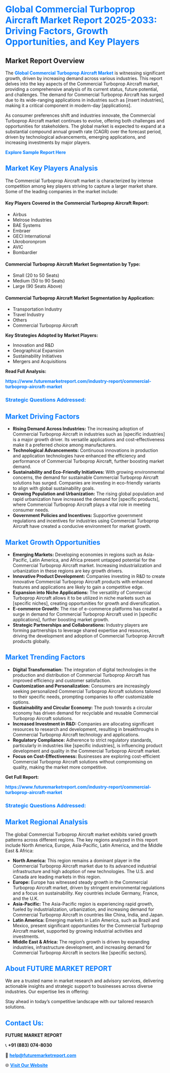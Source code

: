<h1 style="color: #007BFF;">Global Commercial Turboprop Aircraft Market Report 2025-2033: Driving Factors, Growth Opportunities, and Key Players</h1>

<section id="overview">
<h2>Market Report Overview</h2>
<p>The <a href="https://www.futuremarketreport.com/industry-report/commercial-turboprop-aircraft-market" style="color: #007BFF; text-decoration: none;"><strong>Global Commercial Turboprop Aircraft Market</strong></a> is witnessing significant growth, driven by increasing demand across various industries. This report delves into the key aspects of the Commercial Turboprop Aircraft market, providing a comprehensive analysis of its current status, future potential, and challenges. The demand for Commercial Turboprop Aircraft has surged due to its wide-ranging applications in industries such as [insert industries], making it a critical component in modern-day [applications].</p>
<p>As consumer preferences shift and industries innovate, the Commercial Turboprop Aircraft market continues to evolve, offering both challenges and opportunities for stakeholders. The global market is expected to expand at a substantial compound annual growth rate (CAGR) over the forecast period, driven by technological advancements, emerging applications, and increasing investments by major players.</p>
</section>

<section id="overview">
<p><a href="https://www.futuremarketreport.com/request-sample/reportId=126699" style="color: #007BFF; text-decoration: none;"><strong>Explore Sample Report Here</strong></a></p>
</section>

<section id="key-players">
<h2 style="color: #007BFF;">Market Key Players Analysis</h2>
<p>The Commercial Turboprop Aircraft market is characterized by intense competition among key players striving to capture a larger market share. Some of the leading companies in the market include:</p>
<h4>Key Players Covered in the Commercial Turboprop Aircraft Report:</h4>
<ul><li>Airbus</li><li>Melrose Industries</li><li>BAE Systems</li><li>Embraer</li><li>GECI International</li><li>Ukroboronprom</li><li>AVIC</li><li>Bombardier</li></ul>
<h4>Commercial Turboprop Aircraft Market Segmentation by Type:</h4>
<ul><li>Small (20 to 50 Seats)</li><li>Medium (50 to 90 Seats)</li><li>Large (90 Seats Above)</li></ul>

<h4>Commercial Turboprop Aircraft Market Segmentation by Application:</h4>
<ul><li>Transportation Industry</li><li>Travel Industry</li><li>Others</li><li>Commercial Turboprop Aircraft</li></ul>
<p><strong>Key Strategies Adopted by Market Players:</strong></p>
<ul>
<li>Innovation and R&D</li>
<li>Geographical Expansion</li>
<li>Sustainability Initiatives</li>
<li>Mergers and Acquisitions</li>
</ul>
</section>

<section>
<p><strong>Read Full Analysis: </strong></p><a href="https://www.futuremarketreport.com/industry-report/commercial-turboprop-aircraft-market" style="color: #007BFF; text-decoration: none;"><strong>https://www.futuremarketreport.com/industry-report/commercial-turboprop-aircraft-market</strong></a>
<h3 style="color: #007BFF;">Strategic Questions Addressed:</h3>
</section>

<section id="driving-factors">
<h2 style="color: #007BFF;">Market Driving Factors</h2>
<ul>
<li><strong>Rising Demand Across Industries:</strong> The increasing adoption of Commercial Turboprop Aircraft in industries such as [specific industries] is a major growth driver. Its versatile applications and cost-effectiveness make it a preferred choice among manufacturers.</li>
<li><strong>Technological Advancements:</strong> Continuous innovations in production and application technologies have enhanced the efficiency and performance of Commercial Turboprop Aircraft, further boosting market demand.</li>
<li><strong>Sustainability and Eco-Friendly Initiatives:</strong> With growing environmental concerns, the demand for sustainable Commercial Turboprop Aircraft solutions has surged. Companies are investing in eco-friendly variants to align with global sustainability goals.</li>
<li><strong>Growing Population and Urbanization:</strong> The rising global population and rapid urbanization have increased the demand for [specific products], where Commercial Turboprop Aircraft plays a vital role in meeting consumer needs.</li>
<li><strong>Government Policies and Incentives:</strong> Supportive government regulations and incentives for industries using Commercial Turboprop Aircraft have created a conducive environment for market growth.</li>
</ul>
</section>

<section id="growth-opportunities">
<h2 style="color: #007BFF;">Market Growth Opportunities</h2>
<ul>
<li><strong>Emerging Markets:</strong> Developing economies in regions such as Asia-Pacific, Latin America, and Africa present untapped potential for the Commercial Turboprop Aircraft market. Increasing industrialization and urbanization in these regions are key growth drivers.</li>
<li><strong>Innovative Product Development:</strong> Companies investing in R&D to create innovative Commercial Turboprop Aircraft products with enhanced features and applications are likely to gain a competitive edge.</li>
<li><strong>Expansion into Niche Applications:</strong> The versatility of Commercial Turboprop Aircraft allows it to be utilized in niche markets such as [specific niches], creating opportunities for growth and diversification.</li>
<li><strong>E-commerce Growth:</strong> The rise of e-commerce platforms has created a surge in demand for Commercial Turboprop Aircraft used in [specific applications], further boosting market growth.</li>
<li><strong>Strategic Partnerships and Collaborations:</strong> Industry players are forming partnerships to leverage shared expertise and resources, driving the development and adoption of Commercial Turboprop Aircraft products globally.</li>
</ul>
</section>

<section id="trending-factors">
<h2 style="color: #007BFF;">Market Trending Factors</h2>
<ul>
<li><strong>Digital Transformation:</strong> The integration of digital technologies in the production and distribution of Commercial Turboprop Aircraft has improved efficiency and customer satisfaction.</li>
<li><strong>Customization and Personalization:</strong> Consumers are increasingly seeking personalized Commercial Turboprop Aircraft solutions tailored to their specific needs, prompting companies to offer customizable options.</li>
<li><strong>Sustainability and Circular Economy:</strong> The push towards a circular economy has driven demand for recyclable and reusable Commercial Turboprop Aircraft solutions.</li>
<li><strong>Increased Investment in R&D:</strong> Companies are allocating significant resources to research and development, resulting in breakthroughs in Commercial Turboprop Aircraft technology and applications.</li>
<li><strong>Regulatory Compliance:</strong> Adherence to strict regulatory standards, particularly in industries like [specific industries], is influencing product development and quality in the Commercial Turboprop Aircraft market.</li>
<li><strong>Focus on Cost-Effectiveness:</strong> Businesses are exploring cost-efficient Commercial Turboprop Aircraft solutions without compromising on quality, making the market more competitive.</li>
</ul>
</section>

<section>
<p><strong>Get Full Report: </strong></p><a href="https://www.futuremarketreport.com/industry-report/commercial-turboprop-aircraft-market" style="color: #007BFF; text-decoration: none;"><strong>https://www.futuremarketreport.com/industry-report/commercial-turboprop-aircraft-market</strong></a>
<h3 style="color: #007BFF;">Strategic Questions Addressed:</h3>
</section>


<section id="regional-analysis">
<h2 style="color: #007BFF;">Market Regional Analysis</h2>
<p>The global Commercial Turboprop Aircraft market exhibits varied growth patterns across different regions. The key regions analyzed in this report include North America, Europe, Asia-Pacific, Latin America, and the Middle East & Africa:</p>
<ul>
<li><strong>North America:</strong> This region remains a dominant player in the Commercial Turboprop Aircraft market due to its advanced industrial infrastructure and high adoption of new technologies. The U.S. and Canada are leading markets in this region.</li>
<li><strong>Europe:</strong> Europe has witnessed steady growth in the Commercial Turboprop Aircraft market, driven by stringent environmental regulations and a focus on sustainability. Key countries include Germany, France, and the U.K.</li>
<li><strong>Asia-Pacific:</strong> The Asia-Pacific region is experiencing rapid growth, fueled by industrialization, urbanization, and increasing demand for Commercial Turboprop Aircraft in countries like China, India, and Japan.</li>
<li><strong>Latin America:</strong> Emerging markets in Latin America, such as Brazil and Mexico, present significant opportunities for the Commercial Turboprop Aircraft market, supported by growing industrial activities and investments.</li>
<li><strong>Middle East & Africa:</strong> The region’s growth is driven by expanding industries, infrastructure development, and increasing demand for Commercial Turboprop Aircraft in sectors like [specific sectors].</li>
</ul>
</section>

<footer>
<h2 style="color: #007BFF;">About FUTURE MARKET REPORT</h2>
<p>We are a trusted name in market research and advisory services, delivering actionable insights and strategic support to businesses across diverse industries. Our expertise lies in offering:</p>

<p>Stay ahead in today’s competitive landscape with our tailored research solutions.</p>

<h2 style="color: #007BFF;">Contact Us:</h2>
<p><strong>FUTURE MARKET REPORT</strong></p>
<p>📞 <strong>+91 (883) 074-8030</strong></p>
<p>📧 <strong><a href="mailto:help@futuremarketreport.com" style="color: #007BFF;">help@futuremarketreport.com</a></strong></p>
<p>🌐 <strong><a href="https://www.futuremarketreport.com/" style="color: #007BFF;">Visit Our Website</a></strong></p>
</footer>